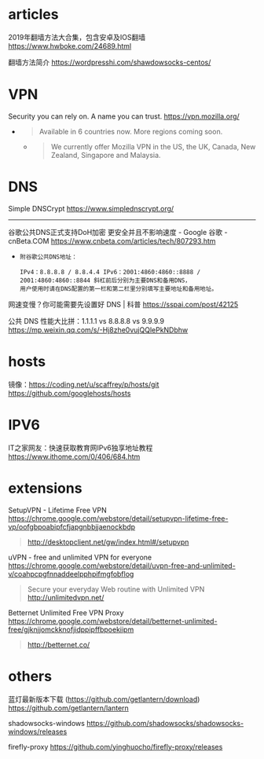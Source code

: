 
# articles

2019年翻墙方法大合集，包含安卓及IOS翻墙 https://www.hwboke.com/24689.html

翻墙方法简介 https://wordpresshi.com/shawdowsocks-centos/

# VPN

Security you can rely on. A name you can trust. https://vpn.mozilla.org/
- > Available in 6 countries now. More regions coming soon.
  * > We currently offer Mozilla VPN in the US, the UK, Canada, New Zealand, Singapore and Malaysia.

# DNS

Simple DNSCrypt https://www.simplednscrypt.org/

--------------------------------------------------

谷歌公共DNS正式支持DoH加密 更安全并且不影响速度 - Google 谷歌 - cnBeta.COM https://www.cnbeta.com/articles/tech/807293.htm
-  ```
   附谷歌公共DNS地址：

   IPv4：8.8.8.8 / 8.8.4.4 IPv6：2001:4860:4860::8888 / 2001:4860:4860::8844 斜杠前后分别为主要DNS和备用DNS，
   用户使用时请在DNS配置的第一栏和第二栏里分别填写主要地址和备用地址。
   ```

网速变慢？你可能需要先设置好 DNS | 科普 https://sspai.com/post/42125

公共 DNS 性能大比拼：1.1.1.1 vs 8.8.8.8 vs 9.9.9.9 https://mp.weixin.qq.com/s/-Hj8zhe0vujQQlePkNDbhw


# hosts

镜像：https://coding.net/u/scaffrey/p/hosts/git https://github.com/googlehosts/hosts

# IPV6

IT之家网友：快速获取教育网IPv6独享地址教程 https://www.ithome.com/0/406/684.htm

# extensions

SetupVPN - Lifetime Free VPN https://chrome.google.com/webstore/detail/setupvpn-lifetime-free-vp/oofgbpoabipfcfjapgnbbjjaenockbdp
> http://desktopclient.net/gw/index.html#/setupvpn

uVPN - free and unlimited VPN for everyone https://chrome.google.com/webstore/detail/uvpn-free-and-unlimited-v/coahpcpgfnnaddeelpphpifmgfobflog
> Secure your everyday Web routine with Unlimited VPN http://unlimitedvpn.net/

Betternet Unlimited Free VPN Proxy https://chrome.google.com/webstore/detail/betternet-unlimited-free/gjknjjomckknofjidppipffbpoekiipm
> http://betternet.co/

# others

蓝灯最新版本下载 (https://github.com/getlantern/download) https://github.com/getlantern/lantern

shadowsocks-windows https://github.com/shadowsocks/shadowsocks-windows/releases

firefly-proxy https://github.com/yinghuocho/firefly-proxy/releases
